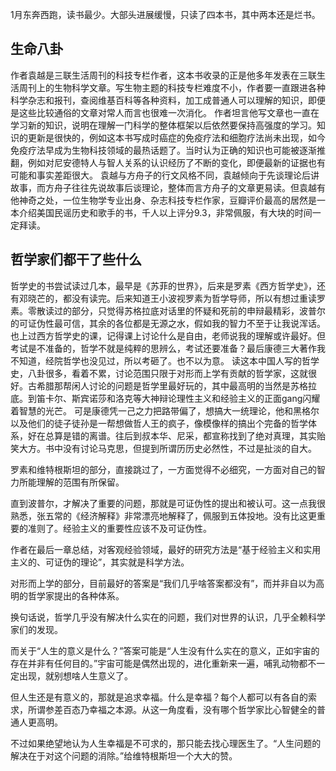 1月东奔西跑，读书最少。大部头进展缓慢，只读了四本书，其中两本还是烂书。
## 生命八卦
作者袁越是三联生活周刊的科技专栏作者，这本书收录的正是他多年发表在三联生活周刊上的生物科学文章。写生物主题的科技专栏难度不小，作者要一直跟进各种科学杂志和报刊，查阅维基百科等各种资料，加工成普通人可以理解的知识，即便是这些比较通俗的文章对常人而言也很难一次消化。
作者坦言他写文章也一直在学习新的知识，说明在理解一门科学的整体框架以后依然要保持高强度的学习。知识的更新是很快的，例如这本书写成时癌症的免疫疗法和细胞疗法尚未出现，如今免疫疗法早成为生物科技领域的最热话题了。当时认为正确的知识也可能被逐渐推翻，例如对尼安德特人与智人关系的认识经历了不断的变化，即便最新的证据也有可能和事实差距很大。
袁越与方舟子的行文风格不同，袁越倾向于先谈理论后讲故事，而方舟子往往先说故事后谈理论，整体而言方舟子的文章更易读。但袁越有他神奇之处，一位生物学专业出身、杂志科技专栏作家，豆瓣评价最高的居然是一本介绍美国民谣历史和歌手的书，千人以上评分9.3，非常佩服，有大块的时间一定拜读。
## 哲学家们都干了些什么
哲学史的书尝试读过几本，最早是《苏菲的世界》，后来是罗素《西方哲学史》，还有邓晓芒的，都没有读完。后来知道王小波视罗素为哲学导师，所以有想过重读罗素。零散读过的部分，只觉得苏格拉底对话里的怀疑和死前的申辩最精彩，波普尔的可证伪性最可信，其余的各位都是无源之水，假如我的智力不至于让我说浑话。
也上过西方哲学史的课，记得课上讨论什么是自由，老师说我的理解或许最好。但考试是不准备的，哲学不就是纯粹的思辨么，考试还要准备？最后康德三大著作我不知道，经院哲学也没见过，所以考砸了。也不以为意。
读这本中国人写的哲学史，八卦很多，看着不累，讨论范围只限于对形而上学有贡献的哲学家，这就很好。古希腊那帮闲人讨论的问题是哲学里最好玩的，其中最高明的当然是苏格拉底。到笛卡尔、斯宾诺莎和洛克等大神辩论理性主义和经验主义的正面gang闪耀着智慧的光芒。
可是康德凭一己之力把路带偏了，想搞大一统理论，他和黑格尔以及他们的徒子徒孙是一帮想做哲人王的疯子，像模像样的搞出个完备的哲学体系，好在总算是错的离谱。往后到叔本华、尼采，都宣称找到了绝对真理，其实贻笑大方。书中没有讨论马克思，但提到所谓历历史必然性，不过是扯淡的自大。

罗素和维特根斯坦的部分，直接跳过了，一方面觉得不必细究，一方面对自己的智力所能理解的范围有所保留。

直到波普尔，才解决了重要的问题，那就是可证伪性的提出和被认可。这一点我很熟悉，张五常的《经济解释》非常漂亮地解释了，佩服到五体投地。没有比这更重要的准则了。经验主义的重要性应该不及可证伪性。

作者在最后一章总结，对客观经验领域，最好的研究方法是“基于经验主义和实用主义的、可证伪的理论”，其实就是科学方法。

对形而上学的部分，目前最好的答案是“我们几乎啥答案都没有”，而并非自以为高明的哲学家提出的各种体系。

换句话说，哲学几乎没有解决什么实在的问题，我们对世界的认识，几乎全赖科学家们的发现。

而关于“人生的意义是什么？”答案可能是“人生没有什么实在的意义，正如宇宙的存在并非有任何目的。”宇宙可能是偶然出现的，进化重新来一遍，哺乳动物都不一定出现，就别想啥人生意义了。

但人生还是有意义的，那就是追求幸福。什么是幸福？每个人都可以有各自的索求，所谓参差百态乃幸福之本源。从这一角度看，没有哪个哲学家比心智健全的普通人更高明。

不过如果绝望地认为人生幸福是不可求的，那只能去找心理医生了。“人生问题的解决在于对这个问题的消除。”给维特根斯坦一个大大的赞。
<!--stackedit_data:
eyJoaXN0b3J5IjpbLTM0NjIxNDY3NF19
-->